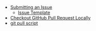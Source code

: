 * [Submitting an Issue](submitting-an-issue)
   * [Issue Template](Issue-Template)
* [Checkout GitHub Pull Request Locally](Checkout-GitHub-Pull-Request-Locally)
* [git pull script](git-pull-script)
